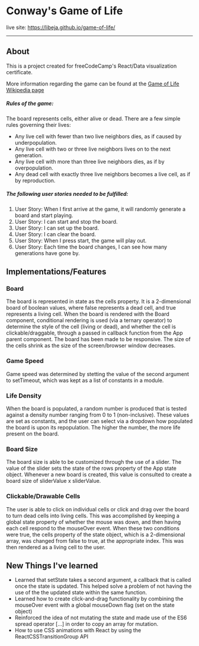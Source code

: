 # Conway's Game of Life

live site: https://libeja.github.io/game-of-life/
_____
## About
This is a project created for freeCodeCamp's React/Data visualization certificate.

More information regarding the game can be found at the [Game of Life Wikipedia page](https://en.wikipedia.org/wiki/Conway's_Game_of_Life)

##### Rules of the game:
The board represents cells, either alive or dead. There are a few simple rules governing their lives:

* Any live cell with fewer than two live neighbors dies, as if caused by underpopulation.
* Any live cell with two or three live neighbors lives on to the next generation.
* Any live cell with more than three live neighbors dies, as if by overpopulation.
* Any dead cell with exactly three live neighbors becomes a live cell, as if by reproduction.

##### The following user stories needed to be fulfilled:
1. User Story: When I first arrive at the game, it will randomly generate a board and start playing.
2. User Story: I can start and stop the board.
3. User Story: I can set up the board.
4. User Story: I can clear the board.
5. User Story: When I press start, the game will play out.
6. User Story: Each time the board changes, I can see how many generations have gone by.

## Implementations/Features

### Board
The board is represented in state as the cells property. It is a 2-dimensional board of boolean values, where false represents a dead cell, and true represents a living cell. When the board is rendered with the Board component, conditional rendering is used (via a ternary operator) to determine the style of the cell (living or dead), and whether the cell is clickable/draggable, through a passed in callback function from the App parent component. The board has been made to be responsive. The size of the cells shrink as the size of the screen/browser window decreases.

### Game Speed
Game speed was determined by stetting the value of the second argument to setTimeout, which was kept as a list of constants in a module.

### Life Density
When the board is populated, a random number is produced that is tested against a density number ranging from 0 to 1 (non-inclusive). These values are set as constants, and the user can select via a dropdown how populated the board is upon its repopulation. The higher the number, the more life present on the board.

### Board Size
The board size is able to be customized through the use of a slider. The value of the slider sets the state of the rows property of the App state object. Whenever a new board is created, this value is consulted to create a board size of sliderValue x sliderValue.

### Clickable/Drawable Cells
The user is able to click on individual cells or click and drag over the board to turn dead cells into living cells. This was accomplished by keeping a global state property of whether the mouse was down, and then having each cell respond to the mouseOver event. When these two conditions were true, the cells property of the state object, which is a 2-dimensional array, was changed from false to true, at the appropriate index. This was then rendered as a living cell to the user.

## New Things I've learned
* Learned that setState takes a second argument, a callback that is called once the state is updated. This helped solve a problem of not having the use of the the updated state within the same function.
* Learned how to create click-and-drag functionality by combining the mouseOver event with a global mouseDown flag (set on the state object)
* Reinforced the idea of not mutating the state and made use of the ES6 spread operator [...] in order to copy an array for mutation.
* How to use CSS animations with React by using the ReactCSSTransitionGroup API
